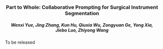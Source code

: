 <h3 align="center"> Part to Whole: Collaborative Prompting for Surgical Instrument Segmentation </h3>
<p align="center">
</p>
<h5 align="center"><em>Wenxi Yue, Jing Zhang, Kun Hu, Qiuxia Wu, Zongyuan Ge, Yong Xia, Jiebo Luo, Zhiyong Wang</em></h5>
</p>
To be released 
